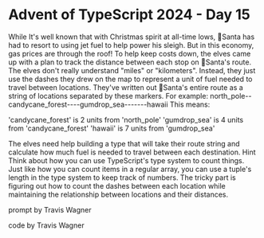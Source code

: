 # Advent of TypeScript 2024 - Day 15

While It's well known that with Christmas spirit at all-time lows, 🎅Santa has had to resort to using jet fuel to help power his sleigh. But in this economy, gas prices are through the roof! To help keep costs down, the elves came up with a plan to track the distance between each stop on 🎅Santa's route.
The elves don't really understand "miles" or "kilometers". Instead, they just use the dashes they drew on the map to represent a unit of fuel needed to travel between locations. They've written out 🎅Santa's entire route as a string of locations separated by these markers.
For example:
north_pole--candycane_forest----gumdrop_sea-------hawaii
This means:

'candycane_forest' is 2 units from 'north_pole'
'gumdrop_sea' is 4 units from 'candycane_forest'
'hawaii' is 7 units from 'gumdrop_sea'

The elves need help building a type that will take their route string and calculate how much fuel is needed to travel between each destination.
Hint
Think about how you can use TypeScript's type system to count things. Just like how you can count items in a regular array, you can use a tuple's length in the type system to keep track of numbers. The tricky part is figuring out how to count the dashes between each location while maintaining the relationship between locations and their distances.

prompt by Travis Wagner

code by Travis Wagner
